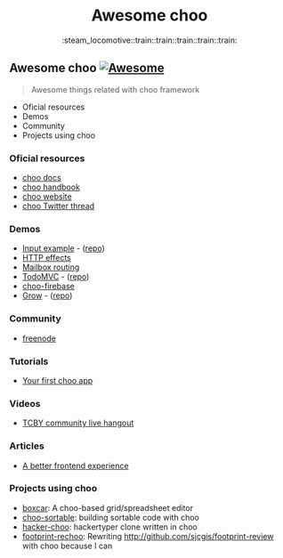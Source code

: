 <h1 align="center">Awesome choo</h1>

<div align="center">
  :steam_locomotive::train::train::train::train::train:
</div>

## Awesome choo [![Awesome](https://cdn.rawgit.com/sindresorhus/awesome/d7305f38d29fed78fa85652e3a63e154dd8e8829/media/badge.svg)](https://github.com/sindresorhus/awesome)
> Awesome things related with choo framework

* Oficial resources
* Demos
* Community
* Projects using choo

### Oficial resources

* [choo docs](https://github.com/yoshuawuyts/choo/blob/master/README.md)
* [choo handbook](https://github.com/yoshuawuyts/choo-handbook)
* [choo website](http://yoshuawuyts.com/www-choo/)
* [choo Twitter thread](https://twitter.com/yoshuawuyts/status/730087077803528193)

### Demos

* [Input example](http://requirebin.com/?gist=e589473373b3100a6ace29f7bbee3186) - ([repo](https://github.com/yoshuawuyts/choo/tree/master/examples/title))
* [HTTP effects](https://hyperdev.com/#!/project/fork-fang)
* [Mailbox routing](https://github.com/yoshuawuyts/choo/tree/master/examples/mailbox)
* [TodoMVC](http://shuheikagawa.com/todomvc-choo/) - ([repo](https://github.com/shuhei/todomvc-choo))
* [choo-firebase](https://github.com/mw222rs/choo-firebase)
* [Grow](https://grow.static.land/) - ([repo](https://github.com/sethvincent/grow))

### Community

* [freenode](https://webchat.freenode.net/?channels=choo)

### Tutorials

* [Your first choo app](https://github.com/yoshuawuyts/choo-handbook/blob/master/your-first-app.md)

### Videos

* [TCBY community live hangout](https://www.youtube.com/watch?v=a97Mw2z1SAI)

### Articles

* [A better frontend experience](https://medium.com/@yoshuawuyts/a-better-frontend-experience-7b0498c85658)

### Projects using choo

* [boxcar](https://github.com/toddself/boxcar): A choo-based grid/spreadsheet editor
* [choo-sortable](https://github.com/willkessler/choo-sortable): building sortable code with choo
* [hacker-choo](https://github.com/mw222rs/hacker-choo): hackertyper clone written in choo
* [footprint-rechoo](https://github.com/npeihl/footprint-rechoo): Rewriting http://github.com/sjcgis/footprint-review with choo because I can
